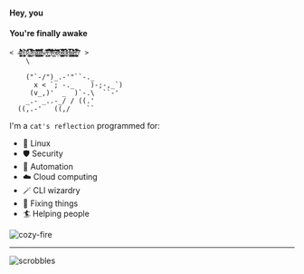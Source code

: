 #### Hey, you
#### You're finally awake



```
< 4̷̨̡̣̥̟͉͚̩͎̜̟̲̳͔̜̼̂̈́́̔͑͌̓̏̈́̈́̍̃̈͂͛̑ͅ0̶̢̺͓̹̜̗̝̰̒̉̚̕͝3̷̛̒͑͒͋ͅ:̷̢̨̦̗͙̤̠̩̺̳̿͜ ̷̰̳̬̈́̿̅͌̍̈́̊̈́̆̃̀͛̔̕m̷̧̨̱̥̖̺̯͙̹̑͆̾͋̏̃̈̋̀͌̍̑r̷̢̛̛͚̦̬͇̳͊͂̇͋͆̅̎̌̆̐̓̃͝͝͝a̵̧̜͓̳̖̞̯̼̪͙͐͒̊̍̾̏́̏͊̿̈́́̈͊̏̅́͜ͅͅͅẇ̵̨̯̻̠͆̈̽̾̌̃̂͘͝͝r̴̢̧͎͙͙̰̉̋͋̀̃̈̚͝͝ ̴̫̑̂̃̈͌͑͑̀̏̅̃̀̈́́̀̉͝f̴̛̖͎̊̊̌͋̐̎o̶̳͒̋͒̏̍̉̃̀̓̈́r̷̙̀̍͆͒̀̅͌̍͌̈́͒̄̀̈͒̚͘ḅ̴̱͉̣͎̻͎͚̝̫̫̭̦̝̻̗̭̅̆͛̓͑̀̚i̴̛̮͍̲͚̳͑̑͐̄̆̒͗̈́͂̄̀͘͝͝͝d̸̠̤̼͕̜͔̝̠͎̣̈̇̊́͊̈̕d̶̡̧̩̘̭̯̘͇̼͉̥̙̔̏̿̊̋̿͗ȩ̷̖̺̬̪̰̠̭̖̥̼̙̝̰̳̾̈́͑̆͒̆̒̓͐͋̎͂̆̓̕̕̕͜ñ̶̢̺̤̱̺̠̫̮̳̦̱̣̘̻̠͖͌́́̾̿̏̈̂́͝? >  
    \

    ("`-/")_.-'"``-._
      x < `; -._    )-;-,_`)
     (v_,)'  _  )`-.\  ``-'
    _.- _..-_/ / ((.'
  ((,.-'   ((,/    ``
```

I'm a `cat's reflection` programmed for:
- 🦅 Linux 
- 🛡️ Security
- 🤖 Automation
- ☁️ Cloud computing
- 🪄 CLI wizardry
- 🔧 Fixing things
- 🏄‍ Helping people


![cozy-fire](https://github.com/user-attachments/assets/ebe1d996-37a6-444d-bb65-5d10ac60b99f)

---
![scrobbles](https://lastfm-recently-played.vercel.app/api?user=wretchedspirit&loved=true&loved_style=3&width=640&count=3)



